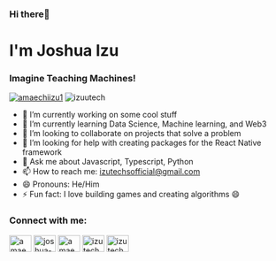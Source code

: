 ### Hi there👋

# I'm Joshua Izu

### Imagine Teaching Machines!

<!--
**izuutech/izuutech** is a ✨ _special_ ✨ repository because its `README.md` (this file) appears on your GitHub profile.

Here are some ideas to get you started:
-->
<p align="left"> <a href="https://twitter.com/amaechiizu1" target="blank"><img src="https://img.shields.io/twitter/follow/amaechiizu1?logo=twitter&style=for-the-badge" alt="amaechiizu1" /></a> <span align="left"> <img src="https://komarev.com/ghpvc/?username=izuutech&label=Profile%20views&color=#64ffda&style=flat" alt="izuutech" /> </span></p>


- 🔭 I’m currently working on some cool stuff
- 🌱 I’m currently learning Data Science, Machine learning, and Web3
- 👯 I’m looking to collaborate on projects that solve a problem
- 🤔 I’m looking for help with creating packages for the React Native framework
- 💬 Ask me about Javascript, Typescript, Python
- 📫 How to reach me: izutechsofficial@gmail.com
- 😄 Pronouns: He/Him
- ⚡ Fun fact: I love building games and creating algorithms 😄

<h3 align="left">Connect with me:</h3>
<p align="left">
<a href="https://twitter.com/amaechiizu1" target="blank"><img align="center" src="https://raw.githubusercontent.com/rahuldkjain/github-profile-readme-generator/master/src/images/icons/Social/twitter.svg" alt="amaechiizu1" height="30" width="40" /></a>
<a href="https://linkedin.com/in/joshua-amaechindukwe" target="blank"><img align="center" src="https://raw.githubusercontent.com/rahuldkjain/github-profile-readme-generator/master/src/images/icons/Social/linked-in-alt.svg" alt="joshua-amaechindukwe" height="30" width="40" /></a>
<a href="https://fb.com/amaechi.izuchukwu.3" target="blank"><img align="center" src="https://raw.githubusercontent.com/rahuldkjain/github-profile-readme-generator/master/src/images/icons/Social/facebook.svg" alt="amaechi.izuchukwu.3" height="30" width="40" /></a>
<a href="https://www.hackerrank.com/izutechsofficial" target="blank"><img align="center" src="https://raw.githubusercontent.com/rahuldkjain/github-profile-readme-generator/master/src/images/icons/Social/hackerrank.svg" alt="izutechsofficial" height="30" width="40" /></a>
<a href="https://discord.gg/izutechs#2323" target="blank"><img align="center" src="https://raw.githubusercontent.com/rahuldkjain/github-profile-readme-generator/master/src/images/icons/Social/discord.svg" alt="izutechs#2323" height="30" width="40" /></a>
</p>
